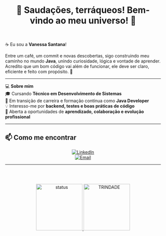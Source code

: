 <div align="center">

# 🖖 Saudações, terráqueos! Bem-vindo ao meu universo! 💜

</div>
<br>

☕ Eu sou a **Vanessa Santana**!  

Entre um café, um commit e novas descobertas, sigo construindo meu caminho no mundo **Java**, unindo curiosidade, lógica e vontade de aprender.  
Acredito que um bom código vai além de funcionar, ele deve ser claro, eficiente e feito com propósito. 🚀  

---

💻 **Sobre mim**  
🎓 Cursando **Técnico em Desenvolvimento de Sistemas**  
📘 Em transição de carreira e formação contínua como **Java Developer**  
💡 Interesso-me por **backend, testes e boas práticas de código**  
🤝 Aberta a oportunidades de **aprendizado, colaboração e evolução profissional**  

---

## 📫 **Como me encontrar**
<div align="center">
  
[![LinkedIn](https://img.shields.io/badge/LinkedIn-0077B5?style=for-the-badge&logo=linkedin&logoColor=white)](https://www.linkedin.com/in/vanessasantossantana/)  
[![Email](https://img.shields.io/badge/Email-8B89CC?style=for-the-badge&logo=gmail&logoColor=white)](mailto:vanessasantossantana832@gmail.com)

</div>

---

<br><br>

 <div align="center">
  
 <a href="https://github.com/Vanessassantana">
    <img alt="status" height="150em" src="https://github-readme-stats.vercel.app/api?username=Vanessassantana&count_private=true&include_all_commits=true&show_icons=true&theme=tokyonight&hide_border=true&show_owner=true"/>
    <img alt="TRINDADE" height="150em" src="https://github-readme-stats.vercel.app/api/top-langs/?username=Vanessassantana&theme=tokyonight&hide_border=true&&layout=compact"/>
  </a>
  </div>


